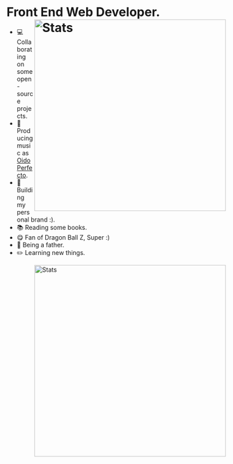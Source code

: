 # Front End Web Developer. <img src="https://github-readme-stats.vercel.app/api?username=anthuanvasquez&show_icons=true&hide_border=true&count_private=true" alt="Stats" width="440" align="right">

- 💻 Collaborating on some open-source projects.
- 🎹 Producing music as <a href="https://oidoperfecto.net/">Oido Perfecto</a>.
- 📱 Building my personal brand :).
- 📚 Reading some books.
- 😋 Fan of Dragon Ball Z, Super :)
- 👶 Being a father.
- ✏️ Learning new things.

<img src="https://github-readme-stats.vercel.app/api/wakatime?username=anthuanvasquez&show_icons=true&hide_border=true&count_private=true" alt="Stats" width="440" align="right">

